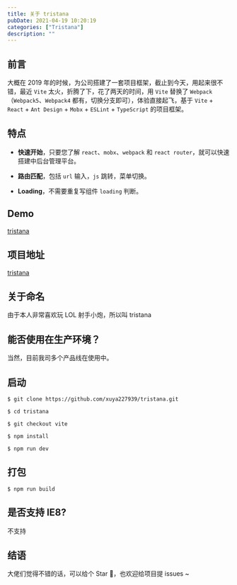 ```yaml
---
title: 关于 tristana
pubDate: 2021-04-19 10:20:19
categories: ["Tristana"]
description: ""
---
```


## 前言

大概在 2019 年的时候，为公司搭建了一套项目框架，截止到今天，用起来很不错，最近 `Vite` 太火，折腾了下，花了两天的时间，用 `Vite` 替换了 `Webpack`（`Webpack5`、`Webpack4` 都有，切换分支即可），体验直接起飞，基于 `Vite` + `React` + `Ant Design` + `Mobx` + `ESLint` + `TypeScript` 的项目框架。

## 特点

- **快速开始**，只要您了解 `react`、`mobx`、`webpack` 和 `react router`，就可以快速搭建中后台管理平台。

- **路由匹配**，包括 `url` 输入，`js` 跳转，菜单切换。

- **Loading**，不需要重复写组件 `loading` 判断。

## Demo

[tristana](https://order.downfuture.com/)

## 项目地址

[tristana](https://github.com/xuya227939/tristana.git)

## 关于命名

由于本人非常喜欢玩 LOL 射手小炮，所以叫 tristana

## 能否使用在生产环境？

当然，目前我司多个产品线在使用中。

## 启动

```
$ git clone https://github.com/xuya227939/tristana.git

$ cd tristana

$ git checkout vite

$ npm install

$ npm run dev
```

## 打包

```
$ npm run build
```

## 是否支持 IE8?

不支持

## 结语

大佬们觉得不错的话，可以给个 Star 🌟，也欢迎给项目提 issues ~
